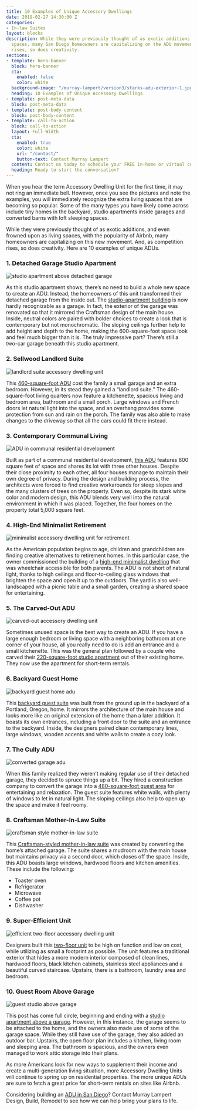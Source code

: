 ```yaml
---
title: 10 Examples of Unique Accessory Dwellings
date: 2019-02-27 14:30:00 Z
categories:
- In-law Suites
layout: blocks
description: While they were previously thought of as exotic additions or quirky living
  spaces, many San Diego homeowners are capitalizing on the ADU movement. As popularity
  rises, so does creativity.
sections:
- template: hero-banner
  block: hero-banner
  cta:
    enabled: false
    color: white
  background-image: "/murray-lampert/version3/starks-adu-exterior-1.jpg"
  heading: 10 Examples of Unique Accessory Dwellings
- template: post-meta-data
  block: post-meta-data
- template: post-body-content
  block: post-body-content
- template: call-to-action
  block: call-to-action
  layout: Full-Width
  cta:
    enabled: true
    color: white
    url: "/contact/"
    button-text: Contact Murray Lampert
  content: Contact us today to schedule your FREE in-home or virtual consultation.
  heading: Ready to start the conversation?
---
```


When you hear the term Accessory Dwelling Unit for the first time, it may not ring an immediate bell. However, once you see the pictures and note the examples, you will immediately recognize the extra living spaces that are becoming so popular. Some of the many types you have likely come across include tiny homes in the backyard, studio apartments inside garages and converted barns with loft sleeping spaces.

While they were previously thought of as exotic additions, and even frowned upon as living spaces, with the popularity of Airbnb, many homeowners are capitalizing on this new movement. And, as competition rises, so does creativity. Here are 10 examples of unique ADUs.

### 1. Detached Garage Studio Apartment

![studio apartment above detached garage](https://hgtvhome.sndimg.com/content/dam/images/hgtv/fullset/2017/8/18/0/IO_William-C-Johnson_Treehouse-Apt_1.jpg.rend.hgtvcom.966.644.suffix/1503076465864.jpeg "Detached Garage Studio Apartment")

As this studio apartment shows, there’s no need to build a whole new space to create an ADU. Instead, the homeowners of this unit transformed their detached garage from the inside out. The [studio-apartment building](https://www.hgtv.com/design/faces-of-design/2018-hgtv-faces-of-design/living-large-in-small-spaces/living-large-in-small-spaces--detached-garage-converted-into-studio-apartment) is now hardly recognizable as a garage. In fact, the exterior of the garage was renovated so that it mirrored the Craftsman design of the main house. Inside, neutral colors are paired with bolder choices to create a look that is contemporary but not monochromatic. The sloping ceilings further help to add height and depth to the home, making the 600-square-foot space look and feel much bigger than it is. The truly impressive part? There’s still a two-car garage beneath this studio apartment.

### 2. Sellwood Landlord Suite

![landlord suite accessory dwelling unit](https://mdjsj2j9du28uz4x3olr7ukm-wpengine.netdna-ssl.com/wp-content/uploads/2014/05/sellwood-addition-02-700x467.jpg "Sellwood Landlord Suite")

This [460-square-foot ADU](https://hammerandhand.com/portfolio/sellwood-home-addition/) cost the family a small garage and an extra bedroom. However, in its stead they gained a “landlord suite.” The 460-square-foot living quarters now feature a kitchenette, spacious living and bedroom area, bathroom and a small porch. Large windows and French doors let natural light into the space, and an overhang provides some protection from sun and rain on the porch. The family was also able to make changes to the driveway so that all the cars could fit there instead.

### 3. Contemporary Communal Living

![ADU in communal residential development](https://static1.squarespace.com/static/5703c7592b8ddeaf55873946/571e9fc1cf80a13b0888b881/571ea2e440261d778982f3a1/1466807696526/WDLD_Sidewalk+Exterior_lowres.jpeg?format=750w "Communal Community ADU")

Built as part of a communal residential development, [this ADU](https://www.derrington.co/wdld/) features 800 square feet of space and shares its lot with three other houses. Despite their close proximity to each other, all four houses manage to maintain their own degree of privacy. During the design and building process, the architects were forced to find creative workarounds for steep slopes and the many clusters of trees on the property. Even so, despite its stark white color and modern design, this ADU blends very well into the natural environment in which it was placed. Together, the four homes on the property total 5,000 square feet.

### 4. High-End Minimalist Retirement

![minimalist accessory dwelling unit for retirement](http://www.websterwilson.com/assets/img/work/work15_03.jpg "Minimalist Retirement ADU")

As the American population begins to age, children and grandchildren are finding creative alternatives to retirement homes. In this particular case, the owner commissioned the building of a [high-end minimalist dwelling](http://www.websterwilson.com/work_ADUPortland_2018.html) that was wheelchair accessible for both parents. The ADU is not short of natural light, thanks to high ceilings and floor-to-ceiling glass windows that brighten the space and open it up to the outdoors. The yard is also well-landscaped with a picnic table and a small garden, creating a shared space for entertaining.

### 5. The Carved-Out ADU

![carved-out accessory dwelling unit](https://accessorydwellings.files.wordpress.com/2015/05/grimm-haberman-adu.jpg?w=900&h=500 "Carved-Out ADU")

Sometimes unused space is the best way to create an ADU. If you have a large enough bedroom or living space with a neighboring bathroom at one corner of your house, all you really need to do is add an entrance and a small kitchenette. This was the general plan followed by a couple who carved their [220-square-foot studio apartment](https://accessorydwellings.org/2015/05/25/joan-grimm-rita-habermans-adu-carving-out-a-studio/) out of their existing home. They now use the apartment for short-term rentals.

### 6. Backyard Guest Home

![backyard guest home adu](http://www.websterwilson.com/assets/img/work/work01_01.jpg "Modern Backyard Guest Home")

This [backyard guest suite](http://www.websterwilson.com/work_ADUPortland.html) was built from the ground up in the backyard of a Portland, Oregon, home. It mirrors the architecture of the main house and looks more like an original extension of the home than a later addition. It boasts its own entrances, including a front door to the suite and an entrance to the backyard. Inside, the designers paired clean contemporary lines, large windows, wooden accents and white walls to create a cozy look.

### 7. The Cully ADU

![converted garage adu](https://mdjsj2j9du28uz4x3olr7ukm-wpengine.netdna-ssl.com/wp-content/uploads/2015/11/cully-adu-01-700x467.jpg "Converted Garage ADU")

When this family realized they weren’t making regular use of their detached garage, they decided to spruce things up a bit. They hired a construction company to convert the garage into a [480-square-foot guest area](https://hammerandhand.com/portfolio/cully-adu/) for entertaining and relaxation. The guest suite features white walls, with plenty of windows to let in natural light. The sloping ceilings also help to open up the space and make it feel roomy.

### 8. Craftsman Mother-In-Law Suite

![craftsman style mother-in-law suite](https://st.hzcdn.com/simgs/4611f3da02b86dcd_8-0382/craftsman-kitchen.jpg "Craftsman Mother-In-Law Suite")

This [Craftsman-styled mother-in-law suite](https://www.houzz.com/photos/mother-in-law-suite-craftsman-kitchen-new-york-phvw-vp~7684837) was created by converting the home’s attached garage. The suite shares a mudroom with the main house but maintains privacy via a second door, which closes off the space. Inside, this ADU boasts large windows, hardwood floors and kitchen amenities. These include the following:

- Toaster oven
- Refrigerator
- Microwave
- Coffee pot
- Dishwasher

### 9. Super-Efficient Unit

![efficient two-floor accessory dwelling unit](https://mdjsj2j9du28uz4x3olr7ukm-wpengine.netdna-ssl.com/wp-content/uploads/2014/03/Super-Efficient-ADU-021-700x710.jpg "Efficient Two-Floor ADU")

Designers built this [two-floor unit](https://hammerandhand.com/portfolio/super-efficient-adu/) to be high on function and low on cost, while utilizing as small a footprint as possible. The unit features a traditional exterior that hides a more modern interior composed of clean lines, hardwood floors, black kitchen cabinets, stainless steel appliances and a beautiful curved staircase. Upstairs, there is a bathroom, laundry area and bedroom.

### 10. Guest Room Above Garage

![guest studio above garage](http://www.studiocropp.com/uploads/8/3/4/4/8344615/dscn2319_1_orig.jpg "Guest Studio Above Garage")

This post has come full circle, beginning and ending with a [studio apartment above a garage](http://www.studiocropp.com/accessory-dwelling-unit.html). However, in this instance, the garage seems to be attached to the home, and the owners also made use of some of the garage space. While they still have use of the garage, they also added an outdoor bar. Upstairs, the open floor plan includes a kitchen, living room and sleeping area. The bathroom is spacious, and the owners even managed to work attic storage into their plans.

As more Americans look for new ways to supplement their income and create a multi-generation living situation, more Accessory Dwelling Units will continue to spring up on residential properties. The more unique ADUs are sure to fetch a great price for short-term rentals on sites like Airbnb.

Considering building an [ADU in San Diego](/san-diego-in-law-suites)? Contact Murray Lampert Design, Build, Remodel to see how we can help bring your plans to life.
